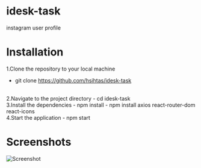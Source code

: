 # idesk-task
instagram user profile

# Installation

1.Clone the repository to your local machine
  - git clone https://github.com/hsihtas/idesk-task
<br>
2.Navigate to the project directory
  - cd idesk-task
<br>
3.Install the dependencies
  - npm install
  - npm install axios react-router-dom react-icons
<br>
4.Start the application
  - npm start


# Screenshots
![Screenshot](https://github.com/hsihtas/idesk-task/assets/100141082/bb4bbf93-abc2-4b52-b62b-a413769dc30e)
